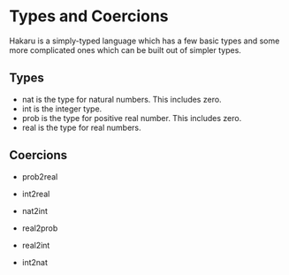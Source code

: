 # Types and Coercions

Hakaru is a simply-typed language which has
a few basic types and some more complicated
ones which can be built out of simpler types.

## Types

* nat is the type for natural numbers. This includes zero.
* int is the integer type.
* prob is the type for positive real number. This includes zero.
* real is the type for real numbers.

## Coercions

* prob2real
* int2real
* nat2int

* real2prob
* real2int
* int2nat
